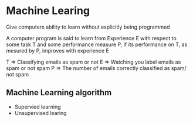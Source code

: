 Machine Learing
===
Give computers ability to learn without explicitly being programmed

A computer program is said to learn from Experience E with respect to some task T and some performance measure P, if its performance on T, as mesured by P, improves with experience E

T => Classifying emails as spam or not
E => Watching you label emails as spam or not spam
P => The number of emails correctly classified as spam/ not spam


Machine Learning algorithm
---
- Supervied learning
- Unsupervised learing

